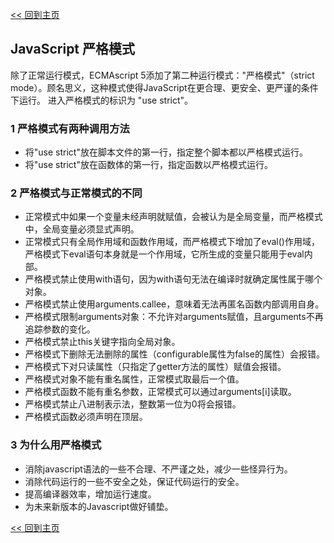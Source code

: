 [<< 回到主页](http://suzy1993.github.io/misszy/)

## JavaScript 严格模式

除了正常运行模式，ECMAscript 5添加了第二种运行模式："严格模式"（strict mode）。顾名思义，这种模式使得JavaScript在更合理、更安全、更严谨的条件下运行。
进入严格模式的标识为 "use strict"。

### 1 严格模式有两种调用方法
* 将"use strict"放在脚本文件的第一行，指定整个脚本都以严格模式运行。
* 将"use strict"放在函数体的第一行，指定函数以严格模式运行。

### 2 严格模式与正常模式的不同
* 正常模式中如果一个变量未经声明就赋值，会被认为是全局变量，而严格模式中，全局变量必须显式声明。
* 正常模式只有全局作用域和函数作用域，而严格模式下增加了eval()作用域，严格模式下eval语句本身就是一个作用域，它所生成的变量只能用于eval内部。
* 严格模式禁止使用with语句，因为with语句无法在编译时就确定属性属于哪个对象。
* 严格模式禁止使用arguments.callee，意味着无法再匿名函数内部调用自身。
* 严格模式限制arguments对象：不允许对arguments赋值，且arguments不再追踪参数的变化。
* 严格模式禁止this关键字指向全局对象。
* 严格模式下删除无法删除的属性（configurable属性为false的属性）会报错。
* 严格模式下对只读属性（只指定了getter方法的属性）赋值会报错。
* 严格模式对象不能有重名属性，正常模式取最后一个值。
* 严格模式函数不能有重名参数，正常模式可以通过arguments[i]读取。
* 严格模式禁止八进制表示法，整数第一位为0将会报错。
* 严格模式函数必须声明在顶层。

### 3 为什么用严格模式
* 消除javascript语法的一些不合理、不严谨之处，减少一些怪异行为。
* 消除代码运行的一些不安全之处，保证代码运行的安全。
* 提高编译器效率，增加运行速度。
* 为未来新版本的Javascript做好铺垫。

[<< 回到主页](http://suzy1993.github.io/misszy/)
